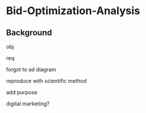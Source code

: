 # Bid-Optimization-Analysis

## Background


obj


req

forgot to ad diagram

reproduce with scientific method

add purpose

digital marketing?
